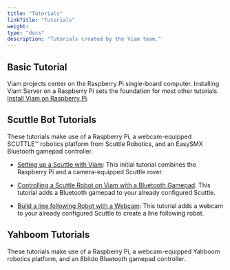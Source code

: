 ```yaml
---
title: "Tutorials"
linkTitle: "Tutorials"
weight: 
type: "docs"
description: "Tutorials created by the Viam team."
---
```

## Basic Tutorial
Viam projects center on the Raspberry Pi single-board computer.
Installing Viam Server on a Raspberry Pi sets the foundation for most other tutorials.
[Install Viam on Raspberry Pi](../../getting-started/installation).


## Scuttle Bot Tutorials
These tutorials make use of a Raspberry Pi, a webcam-equipped SCUTTLE™ robotics platform from Scuttle Robotics, and an EasySMX Bluetooth gamepad controller.

* [Setting up a Scuttle with Viam](../scuttlebot):
This initial tutorial combines the Raspberry Pi and a camera-equipped Scuttle rover.

* [Controlling a Scuttle Robot on Viam with a Bluetooth Gamepad](../scuttle-gamepad):
This tutorial adds a Bluetooth gamepad to your already configured Scuttle.

* [Build a line following Robot with a Webcam](../webcam-line-follower-robot):
This tutorial adds a webcam to your already configured Scuttle to create a line following robot.

## Yahboom Tutorials
These tutorials make use of a Raspberry Pi, a webcam-equipped Yahboom robotics platform, and an 8bitdo Bluetooth gamepad controller.


